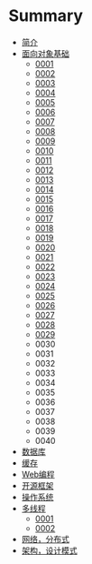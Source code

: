 # Summary

* [简介](README.md)
* [面向对象基础](chapter_01/README.md)
  * [0001](chapter_01/0001.md)
  * [0002](chapter_01/0002.md)
  * [0003](chapter_01/0003.md)
  * [0004](chapter_01/0004.md)
  * [0005](chapter_01/0005.md)
  * [0006](chapter_01/0006.md)
  * [0007](chapter_01/0007.md)
  * [0008](chapter_01/0008.md)
  * [0009](chapter_01/0009.md)
  * [0010](chapter_01/0010.md)
  * [0011](chapter_01/0011.md)
  * [0012](chapter_01/0012.md)
  * [0013](chapter_01/0013.md)
  * [0014](chapter_01/0014.md)
  * [0015](chapter_01/0015.md)
  * [0016](chapter_01/0016.md)
  * [0017](chapter_01/0017.md)
  * [0018](chapter_01/0018.md)
  * [0019](chapter_01/0019.md)
  * [0020](chapter_01/0020.md)
  * [0021](chapter_01/0021.md)
  * [0022](chapter_01/0022.md)
  * [0023](chapter_01/0023.md)
  * [0024](chapter_01/0024.md)
  * [0025](chapter_01/0025.md)
  * [0026](chapter_01/0026.md)
  * [0027](chapter_01/0027.md)
  * [0028](chapter_01/0028.md)
  * [0029](chapter_01/0029.md)
  * 0030
  * 0031
  * 0032
  * 0033
  * 0034
  * 0035
  * 0036
  * 0037
  * 0038
  * 0039
  * 0040
* [数据库](chapter_02/README.md)
* [缓存](chapter_03/README.md)
* [Web编程](chapter_04/README.md)
* [开源框架](chapter_05/README.md)
* [操作系统](chapter_05/README.md)
* [多线程](chapter_06/README.md)
  * [0001](chapter_06/0001.md)
  * [0002](chapter_06/0002.md)
* [网络，分布式](chapter_07/README.md)
* [架构，设计模式](chapter_08/README.md)

